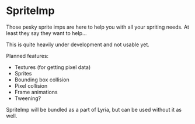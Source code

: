 SpriteImp
=========

Those pesky sprite imps are here to help you with all your spriting needs. At least they say they want to help...

This is quite heavily under development and not usable yet.

Planned features:
* Textures (for getting pixel data)
* Sprites
* Bounding box collision
* Pixel collision
* Frame animations
* Tweening?

SpriteImp will be bundled as a part of Lyria, but can be used without it as well.
